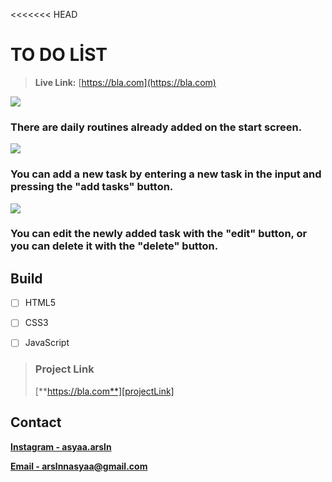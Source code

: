 <<<<<<< HEAD

# TO DO LİST

> **Live Link:** [https://bla.com](https://bla.com)

![][img1]

### **There are daily routines already added on the start screen.**

![][img2]

### **You can add a new task by entering a new task in the input and pressing the "add tasks" button.**

![][img3]

### **You can edit the newly added task with the "edit" button, or you can delete it with the "delete" button.**

## Build

- [ ] HTML5

- [ ] CSS3

- [ ] JavaScript

> ### Project Link
>
> [**https://bla.com**][projectLink]

## Contact

[**Instagram - asyaa.arsln**][instagram]

[**Email - arslnnasyaa@gmail.com**][mail]

[img1]: ./img/img1.png
[img2]: ./img/img2.png
[img3]: ./img/img3.png
[mail]: arslnnasyaa@gmail.com
[instagram]: https://www.instagram.com/asyaa.arsln/#
